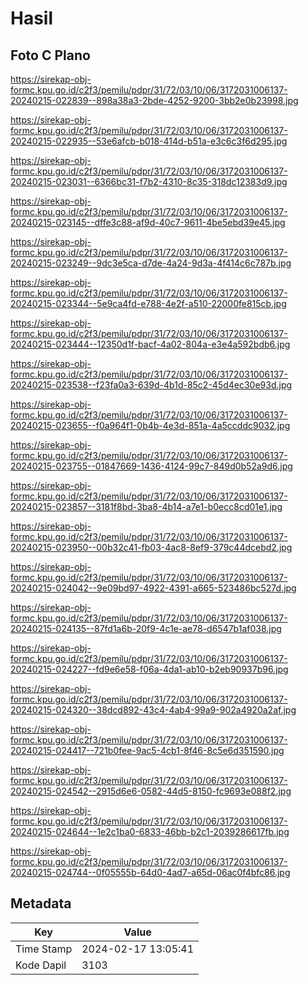 # Hasil

## Foto C Plano

https://sirekap-obj-formc.kpu.go.id/c2f3/pemilu/pdpr/31/72/03/10/06/3172031006137-20240215-022839--898a38a3-2bde-4252-9200-3bb2e0b23998.jpg

https://sirekap-obj-formc.kpu.go.id/c2f3/pemilu/pdpr/31/72/03/10/06/3172031006137-20240215-022935--53e6afcb-b018-414d-b51a-e3c6c3f6d295.jpg

https://sirekap-obj-formc.kpu.go.id/c2f3/pemilu/pdpr/31/72/03/10/06/3172031006137-20240215-023031--6366bc31-f7b2-4310-8c35-318dc12383d9.jpg

https://sirekap-obj-formc.kpu.go.id/c2f3/pemilu/pdpr/31/72/03/10/06/3172031006137-20240215-023145--dffe3c88-af9d-40c7-9611-4be5ebd39e45.jpg

https://sirekap-obj-formc.kpu.go.id/c2f3/pemilu/pdpr/31/72/03/10/06/3172031006137-20240215-023249--9dc3e5ca-d7de-4a24-9d3a-4f414c6c787b.jpg

https://sirekap-obj-formc.kpu.go.id/c2f3/pemilu/pdpr/31/72/03/10/06/3172031006137-20240215-023344--5e9ca4fd-e788-4e2f-a510-22000fe815cb.jpg

https://sirekap-obj-formc.kpu.go.id/c2f3/pemilu/pdpr/31/72/03/10/06/3172031006137-20240215-023444--12350d1f-bacf-4a02-804a-e3e4a592bdb6.jpg

https://sirekap-obj-formc.kpu.go.id/c2f3/pemilu/pdpr/31/72/03/10/06/3172031006137-20240215-023538--f23fa0a3-639d-4b1d-85c2-45d4ec30e93d.jpg

https://sirekap-obj-formc.kpu.go.id/c2f3/pemilu/pdpr/31/72/03/10/06/3172031006137-20240215-023655--f0a964f1-0b4b-4e3d-851a-4a5ccddc9032.jpg

https://sirekap-obj-formc.kpu.go.id/c2f3/pemilu/pdpr/31/72/03/10/06/3172031006137-20240215-023755--01847669-1436-4124-99c7-849d0b52a9d6.jpg

https://sirekap-obj-formc.kpu.go.id/c2f3/pemilu/pdpr/31/72/03/10/06/3172031006137-20240215-023857--3181f8bd-3ba8-4b14-a7e1-b0ecc8cd01e1.jpg

https://sirekap-obj-formc.kpu.go.id/c2f3/pemilu/pdpr/31/72/03/10/06/3172031006137-20240215-023950--00b32c41-fb03-4ac8-8ef9-379c44dcebd2.jpg

https://sirekap-obj-formc.kpu.go.id/c2f3/pemilu/pdpr/31/72/03/10/06/3172031006137-20240215-024042--9e09bd97-4922-4391-a665-523486bc527d.jpg

https://sirekap-obj-formc.kpu.go.id/c2f3/pemilu/pdpr/31/72/03/10/06/3172031006137-20240215-024135--87fd1a6b-20f9-4c1e-ae78-d6547b1af038.jpg

https://sirekap-obj-formc.kpu.go.id/c2f3/pemilu/pdpr/31/72/03/10/06/3172031006137-20240215-024227--fd9e6e58-f06a-4da1-ab10-b2eb90937b96.jpg

https://sirekap-obj-formc.kpu.go.id/c2f3/pemilu/pdpr/31/72/03/10/06/3172031006137-20240215-024320--38dcd892-43c4-4ab4-99a9-902a4920a2af.jpg

https://sirekap-obj-formc.kpu.go.id/c2f3/pemilu/pdpr/31/72/03/10/06/3172031006137-20240215-024417--721b0fee-9ac5-4cb1-8f46-8c5e6d351590.jpg

https://sirekap-obj-formc.kpu.go.id/c2f3/pemilu/pdpr/31/72/03/10/06/3172031006137-20240215-024542--2915d6e6-0582-44d5-8150-fc9693e088f2.jpg

https://sirekap-obj-formc.kpu.go.id/c2f3/pemilu/pdpr/31/72/03/10/06/3172031006137-20240215-024644--1e2c1ba0-6833-46bb-b2c1-2039286617fb.jpg

https://sirekap-obj-formc.kpu.go.id/c2f3/pemilu/pdpr/31/72/03/10/06/3172031006137-20240215-024744--0f05555b-64d0-4ad7-a65d-06ac0f4bfc86.jpg


## Metadata

| Key        | Value               |
| ---------- | ------------------- |
| Time Stamp | 2024-02-17 13:05:41 |
| Kode Dapil | 3103                |



